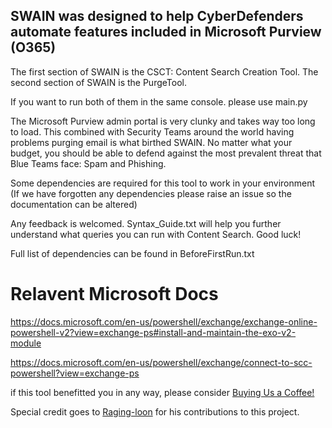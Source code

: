## SWAIN was designed to help CyberDefenders automate features included in Microsoft Purview (O365)

The first section of SWAIN is the CSCT: Content Search Creation Tool. The second section of SWAIN is the PurgeTool.

If you want to run both of them in the same console. please use main.py

The Microsoft Purview admin portal is very clunky and takes way too long to load. This combined with Security Teams around the world having problems purging email is what birthed SWAIN. No matter what your budget, you should be able to defend against the most prevalent threat that Blue Teams face: Spam and Phishing.

Some dependencies are required for this tool to work in your environment (If we have forgotten any dependencies please raise an issue so the documentation can be altered)

Any feedback is welcomed.
Syntax_Guide.txt will help you further understand what queries you can run with Content Search. Good luck!



Full list of dependencies can be found in BeforeFirstRun.txt

# Relavent Microsoft Docs
https://docs.microsoft.com/en-us/powershell/exchange/exchange-online-powershell-v2?view=exchange-ps#install-and-maintain-the-exo-v2-module

https://docs.microsoft.com/en-us/powershell/exchange/connect-to-scc-powershell?view=exchange-ps

if this tool benefitted you in any way, please consider [Buying Us a Coffee!](https://www.buymeacoffee.com/TheSecAtlas)

Special credit goes to [Raging-loon](https://github.com/raging-loon) for his contributions to this project.
